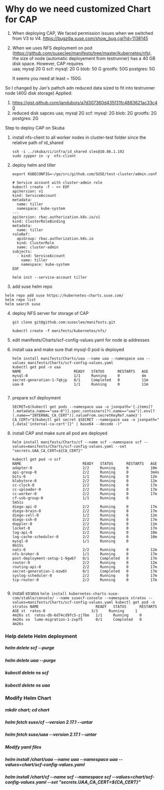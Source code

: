 # Why do we need customized Chart for CAP

1. When deploying CAP, We faced permission issues when we switched from V3 to V4.
   https://bugzilla.suse.com/show_bug.cgi?id=1138145
   
2. When we uses NFS deployment on pod (https://github.com/suseclee/manifests/tree/master/kubernetes/nfs),
   the size of node (automatic deployement from testrunner) has a 40 GB disk space.
   However, CAP requires   
   uaa; mysql 20 G
   scf: mysql: 20 G
        blob: 50 G
        grootfs: 50G
        postgres: 5G
        
    It seems you need at least ~ 150G.
    
So I changed by Jan's pathch adn reduced data sized to fit into testrunner node (40G disk storage)
   Applied:
   1. https://gist.github.com/jandubois/a7d307360d435f31fc4883621ac33c40
   2. reduced disk sapces 
      uaa; mysql 2G
      scf: mysql: 2G
           blob: 2G
           grootfs: 2G
           postgres: 2G
           
           
           
 Step to deploy CAP on Skuba
 
 1. install nfs-client to all worker nodes in cluster-test folder since the relative path of id_shared
    ```
    ssh -i ../skuba/ci/infra/id_shared sles@10.86.1.192
    sudo zypper in -y  nfs-client
    ```
    
 2. deploy helm and tiller
    ```
    export KUBECONFIG=~/go/src/github.com/SUSE/test-cluster/admin.conf

    # Service account with cluster-admin role
    kubectl create -f - << EOF
    apiVersion: v1
    kind: ServiceAccount
    metadata:
      name: tiller
      namespace: kube-system
    ---
    apiVersion: rbac.authorization.k8s.io/v1
    kind: ClusterRoleBinding
    metadata:
      name: tiller
    roleRef:
      apiGroup: rbac.authorization.k8s.io
      kind: ClusterRole
      name: cluster-admin
    subjects:
      - kind: ServiceAccount
        name: tiller
        namespace: kube-system
    EOF
    ```
   
    ```
    helm init --service-account tiller 
    ```
    
3. add suse helm repo
  ```
  helm repo add suse https://kubernetes-charts.suse.com/
  helm repo list
  helm search suse 
  ```
    
4. deploy NFS server for storage of CAP
   ```
   git clone git@github.com:suseclee/manifests.git

   kubectl create -f manifests/kubernetes/nfs/
   ```
 
 5. edit manifests/Charts/scf-config-values.yaml for node ip addresses
 
 6. install uaa and make sure that mysql-0 pod is deployed
    ```
    helm install manifests/Charts/uaa --name uaa --namespace uaa --values manifests/Charts/scf-config-values.yaml
    kubectl get pod -n uaa
    NAME                        READY   STATUS      RESTARTS   AGE
    mysql-0                     1/1     Running     0          4m
    secret-generation-1-7qkjp   0/1     Completed   0          11m
    uaa-0                       1/1     Running     0          11m
 
    ```
    
 7. prepare scf deployment
    ```
    SECRET=$(kubectl get pods --namespace uaa -o jsonpath='{.items[?(.metadata.name=="uaa-0")].spec.containers[?(.name=="uaa")].env[?(.name=="INTERNAL_CA_CERT")].valueFrom.secretKeyRef.name}')
    CA_CERT="$(kubectl get secret $SECRET --namespace uaa -o jsonpath="{.data['internal-ca-cert']}" | base64 --decode -)"
    ```
 8. install CAP and make sure all pod are deployed
    ```
    helm install manifests/Charts/cf --name scf --namespace scf --values=manifests/Charts/scf-config-values.yaml --set "secrets.UAA_CA_CERT=${CA_CERT}"
    
    kubectl get pod -n scf
    NAME                            READY   STATUS      RESTARTS   AGE
    adapter-0                       2/2     Running     0          10m
    api-group-0                     2/2     Running     0          3m4s
    bits-0                          1/1     Running     0          12m
    blobstore-0                     2/2     Running     0          12m
    cc-clock-0                      2/2     Running     0          17m
    cc-uploader-0                   2/2     Running     0          17m
    cc-worker-0                     2/2     Running     0          17m
    cf-usb-group-0                  1/1     Running     0          5m51s
    diego-api-0                     2/2     Running     0          17m
    diego-brain-0                   2/2     Running     0          17m
    diego-cell-0                    1/2     Running     6          12m
    diego-ssh-0                     2/2     Running     0          17m
    doppler-0                       2/2     Running     0          11m
    locket-0                        2/2     Running     0          17m
    log-api-0                       2/2     Running     0          10m
    log-cache-scheduler-0           2/2     Running     0          10m
    mysql-0                         1/1     Running     0          8m15s
    nats-0                          2/2     Running     0          12m
    nfs-broker-0                    1/1     Running     0          17m
    post-deployment-setup-1-9gwb7   0/1     Completed   0          17m
    router-0                        2/2     Running     0          12m
    routing-api-0                   2/2     Running     0          17m
    secret-generation-1-mzw6t       0/1     Completed   0          17m
    syslog-scheduler-0              2/2     Running     0          17m
    tcp-router-0                    2/2     Running     0          17m
  
    ```
    
  9. install stratos
    ```
    helm install kubernetes-charts-suse-com/stable/console/ --name susecf-console --namespace stratos --values=manifests/Charts/scf-config-values.yaml
    kubectl get pod -n stratos
    NAME                          READY   STATUS      RESTARTS   AGE
st  ratos-0                     3/3     Running     1          4m26s
st  ratos-db-6d74cd9fc5-zj7bm   1/1     Running     0          4m26s
vo  lume-migration-1-zxpf5      0/1     Completed   0          4m26s
    ```
    
    
    
### Help delete Helm deployment
##### helm delete scf --purge
##### helm delete uaa --purge
##### kubectl delete ns scf
##### kubectl delete ns uaa



### Modify Helm Chart
##### mkdir chart; cd chart
##### helm fetch suse/cf --version 2.17.1 --untar
##### helm fetch suse/uaa --version 2.17.1 --untar
##### Modify yaml files
##### helm install /chart/uaa --name uaa --namespace uaa --values=chart/scf-config-values.yaml
##### helm install /chart/cf --name scf --namespace scf --values=chart/scf-config-values.yaml --set "secrets.UAA_CA_CERT=${CA_CERT}"